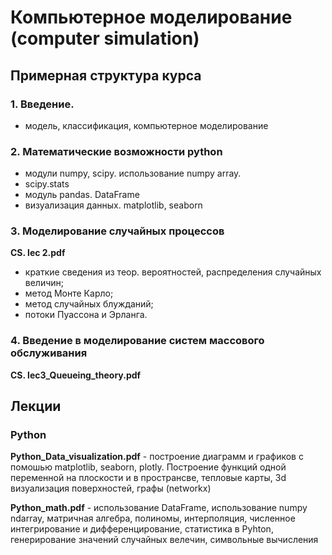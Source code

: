 # Компьютерное моделирование (computer simulation)

## Примерная структура курса

### 1. Введение. 
  * модель, классификация, компьютерное моделирование
  
### 2. Математические возможности python
  * модули numpy, scipy. использование numpy array. 
  * scipy.stats
  * модуль pandas. DataFrame
  * визуализация данных. matplotlib, seaborn

### 3. Моделирование случайных процессов
**CS. lec 2.pdf** 

 * краткие сведения из теор. вероятностей, распределения случайных величин; 
 * метод Монте Карло; 
 * метод случайных блужданий; 
 * потоки Пуассона и Эрланга.


### 4. Введение в моделирование систем массового обслуживания
**CS. lec3_Queueing_theory.pdf**


## Лекции



### Python

**Python_Data_visualization.pdf** - построение диаграмм и графиков с помошью matplotlib, seaborn, plotly. Построение функций одной переменной на плоскости и в пространсве, тепловые карты, 3d визуализация поверхностей, графы (networkx)

**Python_math.pdf** - использование DataFrame, использование numpy ndarray, матричная алгебра, полиномы, интерполяция, численное интегрирование и дифференцирование, статистика в Pyhton, генерирование значений случайных велечин, символьные вычисления

